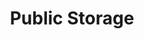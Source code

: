 ---
title: "Public Storage"
url: /carrboro/public-storage-jones-ferry-road/
shop: storage rental
---